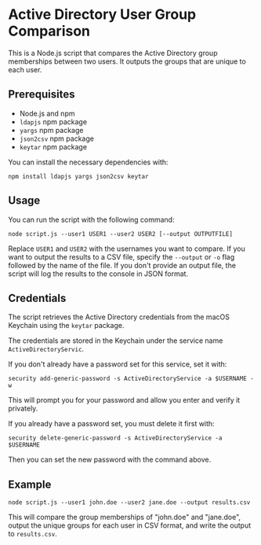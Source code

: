 # Active Directory User Group Comparison

This is a Node.js script that compares the Active Directory group memberships between two users. It outputs the groups that are unique to each user.

## Prerequisites

- Node.js and npm
- `ldapjs` npm package
- `yargs` npm package
- `json2csv` npm package
- `keytar` npm package

You can install the necessary dependencies with:

```shell
npm install ldapjs yargs json2csv keytar
```

## Usage

You can run the script with the following command:

```shell
node script.js --user1 USER1 --user2 USER2 [--output OUTPUTFILE]
```

Replace `USER1` and `USER2` with the usernames you want to compare. If you want to output the results to a CSV file, specify the `--output` or `-o` flag followed by the name of the file. If you don't provide an output file, the script will log the results to the console in JSON format.

## Credentials

The script retrieves the Active Directory credentials from the macOS Keychain using the `keytar` package.

The credentials are stored in the Keychain under the service name `ActiveDirectoryServic`.

If you don't already have a password set for this service, set it with:

```shell
security add-generic-password -s ActiveDirectoryService -a $USERNAME -w
```

This will prompt you for your password and allow you enter and verify it privately.

If you already have a password set, you must delete it first with:

```shell
security delete-generic-password -s ActiveDirectoryService -a $USERNAME
```

Then you can set the new password with the command above.

## Example

```shell
node script.js --user1 john.doe --user2 jane.doe --output results.csv
```

This will compare the group memberships of "john.doe" and "jane.doe", output the unique groups for each user in CSV format, and write the output to `results.csv`.
